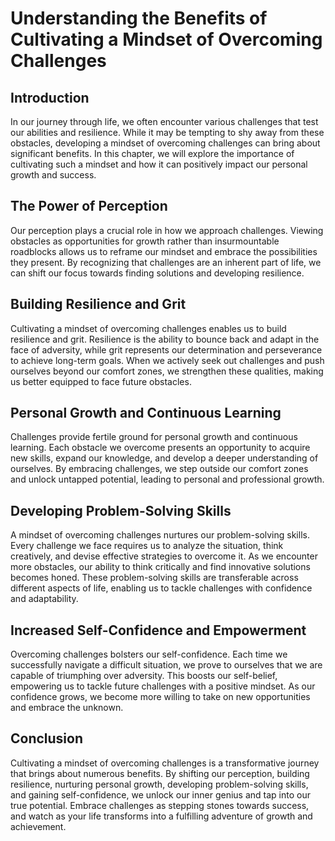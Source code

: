Understanding the Benefits of Cultivating a Mindset of Overcoming Challenges
=====================================================================================

Introduction
------------

In our journey through life, we often encounter various challenges that test our abilities and resilience. While it may be tempting to shy away from these obstacles, developing a mindset of overcoming challenges can bring about significant benefits. In this chapter, we will explore the importance of cultivating such a mindset and how it can positively impact our personal growth and success.

The Power of Perception
-----------------------

Our perception plays a crucial role in how we approach challenges. Viewing obstacles as opportunities for growth rather than insurmountable roadblocks allows us to reframe our mindset and embrace the possibilities they present. By recognizing that challenges are an inherent part of life, we can shift our focus towards finding solutions and developing resilience.

Building Resilience and Grit
----------------------------

Cultivating a mindset of overcoming challenges enables us to build resilience and grit. Resilience is the ability to bounce back and adapt in the face of adversity, while grit represents our determination and perseverance to achieve long-term goals. When we actively seek out challenges and push ourselves beyond our comfort zones, we strengthen these qualities, making us better equipped to face future obstacles.

Personal Growth and Continuous Learning
---------------------------------------

Challenges provide fertile ground for personal growth and continuous learning. Each obstacle we overcome presents an opportunity to acquire new skills, expand our knowledge, and develop a deeper understanding of ourselves. By embracing challenges, we step outside our comfort zones and unlock untapped potential, leading to personal and professional growth.

Developing Problem-Solving Skills
---------------------------------

A mindset of overcoming challenges nurtures our problem-solving skills. Every challenge we face requires us to analyze the situation, think creatively, and devise effective strategies to overcome it. As we encounter more obstacles, our ability to think critically and find innovative solutions becomes honed. These problem-solving skills are transferable across different aspects of life, enabling us to tackle challenges with confidence and adaptability.

Increased Self-Confidence and Empowerment
-----------------------------------------

Overcoming challenges bolsters our self-confidence. Each time we successfully navigate a difficult situation, we prove to ourselves that we are capable of triumphing over adversity. This boosts our self-belief, empowering us to tackle future challenges with a positive mindset. As our confidence grows, we become more willing to take on new opportunities and embrace the unknown.

Conclusion
----------

Cultivating a mindset of overcoming challenges is a transformative journey that brings about numerous benefits. By shifting our perception, building resilience, nurturing personal growth, developing problem-solving skills, and gaining self-confidence, we unlock our inner genius and tap into our true potential. Embrace challenges as stepping stones towards success, and watch as your life transforms into a fulfilling adventure of growth and achievement.
